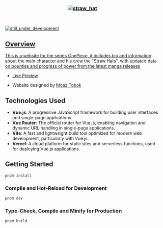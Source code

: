 <h3 align="center">
    <a target="_blank" href="https://mugiwaraboshi.vercel.app"><img  src="https://github.com/user-attachments/assets/1b64f5a7-0994-4714-9b9a-0f2c189d0e70" alt="straw_hat" />
</h3>
  
</br>

<p align="start">
    <a target="_blank" href="https://mugiwaraboshi.vercel.app"><img  src="https://github.com/user-attachments/assets/39339367-3ac7-4a3b-b3c6-3bc4eeb6d118" alt="still_under_development" />
</p>
      
## Overview

This is a website for the series OnePiece, it includes bio and information about the main character and his crew the "Straw Hats", with updated data on bounties and progress of power from the latest manga releases

- [Live Preview](https://mangapunch.vercel.app)

- Website designed by [Moaz Tobok](https://www.dreambymoaz.com/)

## Technologies Used

- **Vue.js**: A progressive JavaScript framework for building user interfaces and single-page applications.
- **Vue Router**: The official router for Vue.js, enabling navigation and dynamic URL handling in single-page applications.
- **Vite**: A fast and lightweight build tool optimized for modern web development, particularly with Vue.js.
- **Vercel**: A cloud platform for static sites and serverless functions, used for deploying Vue.js applications.

## Getting Started

```sh
pnpm install
```

### Compile and Hot-Reload for Development

```sh
pnpm dev
```

### Type-Check, Compile and Minify for Production

```sh
pnpm build
```
